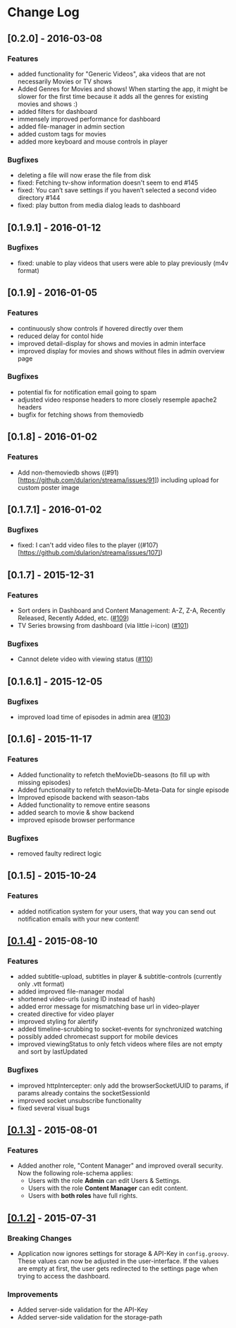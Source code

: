 # Change Log

## [0.2.0] - 2016-03-08
### Features
- added functionality for "Generic Videos", aka videos that are not necessarily Movies or TV shows
- Added Genres for Movies and shows! When starting the app, it might be slower for the first time because it adds all the genres for existing movies and shows :)
- added filters for dashboard
- immensely improved performance for dashboard
- added file-manager in admin section
- added custom tags for movies
- added more keyboard and mouse controls in player


### Bugfixes
- deleting a file will now erase the file from disk
- fixed: Fetching tv-show information doesn't seem to end #145
- fixed: You can’t save settings if you haven’t selected a second video directory #144
- fixed: play button from media dialog leads to dashboard



## [0.1.9.1] - 2016-01-12
### Bugfixes
- fixed: unable to play videos that users were able to play previously (m4v format)


## [0.1.9] - 2016-01-05
### Features
- continuously show controls if hovered directly over them
- reduced delay for contol hide
- improved detail-display for shows and movies in admin interface
- improved display for movies and shows without files in admin overview page


### Bugfixes
- potential fix for notification email going to spam
- adjusted video response headers to more closely resemple apache2 headers
- bugfix for fetching shows from themoviedb

## [0.1.8] - 2016-01-02
### Features
- Add non-themoviedb shows ((#91)[https://github.com/dularion/streama/issues/91]) including upload for custom poster image

## [0.1.7.1] - 2016-01-02
### Bugfixes
- fixed: I can't add video files to the player ((#107)[https://github.com/dularion/streama/issues/107])


## [0.1.7] - 2015-12-31
### Features
- Sort orders in Dashboard and Content Management: A-Z, Z-A, Recently Released, Recently Added, etc. ([#109](https://github.com/dularion/streama/issues/109))
- TV Series browsing from dashboard (via little i-icon) ([#101](https://github.com/dularion/streama/issues/101))

### Bugfixes
- Cannot delete video with viewing status ([#110](https://github.com/dularion/streama/issues/110))



## [0.1.6.1] - 2015-12-05

### Bugfixes
- improved load time of episodes in admin area ([#103](https://github.com/dularion/streama/issues/103))


## [0.1.6] - 2015-11-17
### Features
- Added functionality to refetch theMovieDb-seasons (to fill up with missing episodes)
- Added functionality to refetch theMovieDb-Meta-Data for single episode
- Improved episode backend with season-tabs
- Added functionality to remove entire seasons
- added search to movie & show backend
- improved episode browser performance

### Bugfixes
- removed faulty redirect logic


## [0.1.5] - 2015-10-24
### Features
- added notification system for your users, that way you can send out notification emails with your new content! 


## [[0.1.4]](https://github.com/dularion/streama/commit/7f2f0b14b02711ed4596bacf59eb94c6081ae2c2) - 2015-08-10
### Features
- added subtitle-upload, subtitles in player & subtitle-controls (currently only .vtt format)
- added improved file-manager modal
- shortened video-urls (using ID instead of hash)
- added error message for mismatching base url in video-player
- created directive for video player
- improved styling for alertify
- added timeline-scrubbing to socket-events for synchronized watching
- possibly added chromecast support for mobile devices
- improved viewingStatus to only fetch videos where files are not empty and sort by lastUpdated

### Bugfixes
- improved httpIntercepter: only add the browserSocketUUID to params, if params already contains the socketSessionId
- improved socket unsubscribe functionality
- fixed several visual bugs



## [[0.1.3]](https://github.com/dularion/streama/commit/b52f98a96a759da1024daad632be382d1cef9b57) - 2015-08-01
### Features
- Added another role, "Content Manager" and improved overall security. Now the following role-schema applies:
  - Users with the role **Admin** can edit Users & Settings. 
  - Users with the role **Content Manager** can edit content. 
  - Users with **both roles** have full rights.


## [[0.1.2]](https://github.com/dularion/streama/commit/68cf2fb474226399e1558c3f1088aff6a49c7328) - 2015-07-31
### Breaking Changes
- Application now ignores settings for storage & API-Key in `config.groovy`. These values can now be adjusted in the user-interface. If the values are empty at first, the user gets redirected to the settings page when trying to access the dashboard. 

### Improvements
- Added server-side validation for the API-Key
- Added server-side validation for the storage-path
